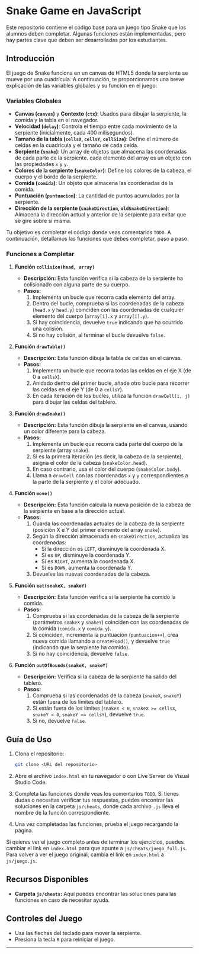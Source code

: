 
# Snake Game en JavaScript

Este repositorio contiene el código base para un juego tipo Snake que los alumnos deben completar. Algunas funciones están implementadas, pero hay partes clave que deben ser desarrolladas por los estudiantes.

## Introducción

El juego de Snake funciona en un canvas de HTML5 donde la serpiente se mueve por una cuadrícula. A continuación, te proporcionamos una breve explicación de las variables globales y su función en el juego:

### Variables Globales

- **Canvas (`canvas`)** y **Contexto (`ctx`)**: Usados para dibujar la serpiente, la comida y la tabla en el navegador.
- **Velocidad (`delay`)**: Controla el tiempo entre cada movimiento de la serpiente (inicialmente, cada 400 milisegundos).
- **Tamaño de la tabla (`cellsX`, `cellsY`, `cellSize`)**: Define el número de celdas en la cuadrícula y el tamaño de cada celda.
- **Serpiente (`snake`)**: Un array de objetos que almacena las coordenadas de cada parte de la serpiente. cada elemento del array es un objeto con las propiedades `x` y `y`.
- **Colores de la serpiente (`snakeColor`)**: Define los colores de la cabeza, el cuerpo y el borde de la serpiente.
- **Comida (`comida`)**: Un objeto que almacena las coordenadas de la comida.
- **Puntuación (`puntuacion`)**: La cantidad de puntos acumulados por la serpiente.
- **Dirección de la serpiente (`snakeDirection`, `oldSnakeDirection`)**: Almacena la dirección actual y anterior de la serpiente para evitar que se gire sobre sí misma.

Tu objetivo es completar el código donde veas comentarios `TODO`. A continuación, detallamos las funciones que debes completar, paso a paso.

### Funciones a Completar

1. **Función `collision(head, array)`**
   - **Descripción:** Esta función verifica si la cabeza de la serpiente ha colisionado con alguna parte de su cuerpo.
   - **Pasos:**
     1. Implementa un bucle que recorra cada elemento del array.
     2. Dentro del bucle, comprueba si las coordenadas de la cabeza (`head.x` y `head.y`) coinciden con las coordenadas de cualquier elemento del cuerpo (`array[i].x` y `array[i].y`).
     3. Si hay coincidencia, devuelve `true` indicando que ha ocurrido una colisión.
     4. Si no hay colisión, al terminar el bucle devuelve `false`.

2. **Función `drawTable()`**
   - **Descripción:** Esta función dibuja la tabla de celdas en el canvas.
   - **Pasos:**
     1. Implementa un bucle que recorra todas las celdas en el eje X (de 0 a `cellsX`).
     2. Anidado dentro del primer bucle, añade otro bucle para recorrer las celdas en el eje Y (de 0 a `cellsY`).
     3. En cada iteración de los bucles, utiliza la función `drawCell(i, j)` para dibujar las celdas del tablero.

3. **Función `drawSnake()`**
   - **Descripción:** Esta función dibuja la serpiente en el canvas, usando un color diferente para la cabeza.
   - **Pasos:**
     1. Implementa un bucle que recorra cada parte del cuerpo de la serpiente (array `snake`).
     2. Si es la primera iteración (es decir, la cabeza de la serpiente), asigna el color de la cabeza (`snakeColor.head`).
     3. En caso contrario, usa el color del cuerpo (`snakeColor.body`).
     4. Llama a `drawCell` con las coordenadas `x` y `y` correspondientes a la parte de la serpiente y el color adecuado.

4. **Función `move()`**
   - **Descripción:** Esta función calcula la nueva posición de la cabeza de la serpiente en base a la dirección actual.
   - **Pasos:**
     1. Guarda las coordenadas actuales de la cabeza de la serpiente (posición X e Y del primer elemento del array `snake`).
     2. Según la dirección almacenada en `snakeDirection`, actualiza las coordenadas:
        - Si la dirección es `LEFT`, disminuye la coordenada X.
        - Si es `UP`, disminuye la coordenada Y.
        - Si es `RIGHT`, aumenta la coordenada X.
        - Si es `DOWN`, aumenta la coordenada Y.
     3. Devuelve las nuevas coordenadas de la cabeza.

5. **Función `eat(snakeX, snakeY)`**
   - **Descripción:** Esta función verifica si la serpiente ha comido la comida.
   - **Pasos:**
     1. Comprueba si las coordenadas de la cabeza de la serpiente (parámetros `snakeX` y `snakeY`) coinciden con las coordenadas de la comida (`comida.x` y `comida.y`).
     2. Si coinciden, incrementa la puntuación (`puntuacion++`), crea nueva comida llamando a `createFood()`, y devuelve `true` (indicando que la serpiente ha comido).
     3. Si no hay coincidencia, devuelve `false`.

6. **Función `outOfBounds(snakeX, snakeY)`**
   - **Descripción:** Verifica si la cabeza de la serpiente ha salido del tablero.
   - **Pasos:**
     1. Comprueba si las coordenadas de la cabeza (`snakeX`, `snakeY`) están fuera de los límites del tablero.
     2. Si están fuera de los límites (`snakeX < 0`, `snakeX >= cellsX`, `snakeY < 0`, `snakeY >= cellsY`), devuelve `true`.
     3. Si no, devuelve `false`.

## Guía de Uso

1. Clona el repositorio:
   ```bash
   git clone <URL del repositorio>
   ```

2. Abre el archivo `index.html` en tu navegador o con Live Server de Visual Studio Code.

3. Completa las funciones donde veas los comentarios `TODO`. Si tienes dudas o necesitas verificar tus respuestas, puedes encontrar las soluciones en la carpeta `js/cheats`, donde cada archivo `.js` lleva el nombre de la función correspondiente.

4. Una vez completadas las funciones, prueba el juego recargando la página.

Si quieres ver el juego completo antes de terminar los ejercicios, puedes cambiar el link en `index.html` para que apunte a `js/cheats/juego_full.js`. Para volver a ver el juego original, cambia el link en `index.html` a `js/juego.js`.

## Recursos Disponibles

- **Carpeta `js/cheats`:** Aquí puedes encontrar las soluciones para las funciones en caso de necesitar ayuda.

## Controles del Juego

- Usa las flechas del teclado para mover la serpiente.
- Presiona la tecla `R` para reiniciar el juego.

---
